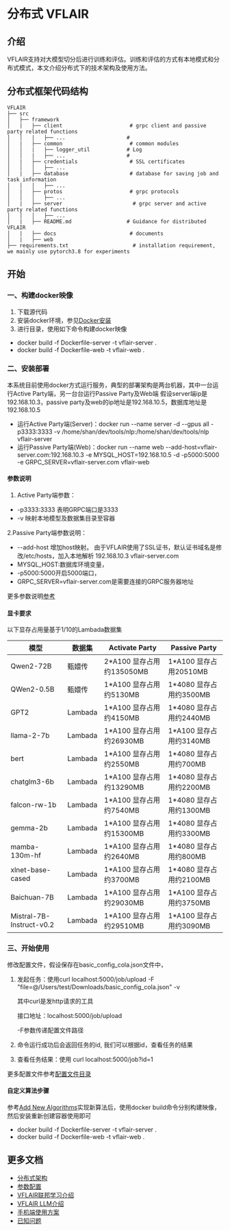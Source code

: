 # 分布式 VFLAIR

## 介绍

VFLAIR支持对大模型切分后进行训练和评估。训练和评估的方式有本地模式和分布式模式，本文介绍分布式下的技术架构及使用方法。

## 分布式框架代码结构

```
VFLAIR
├── src
│   ├── framework           
│   |   ├── client                      # grpc client and passive party related functions
│   │   |   ├── ...                    # 
│   |   ├── common                      # common modules
│   │   |   ├── logger_util            # Log
│   │   |   ├── ...                    #    
│   |   ├── credentials                 # SSL certificates
│   │   │   ├── ...   
│   |   ├── database                    # database for saving job and task information
│   │   │   ├── ...   
│   |   ├── protos                      # grpc protocols
│   │   │   ├── ...   
│   |   ├── server                       # grpc server and active party related functions 
│   │   │   ├── ...   
│   |   ├── README.md                  # Guidance for distributed VFLAIR 
│   |   ├── docs                        # documents
│   |   ├── web
├── requirements.txt                     # installation requirement, we mainly use pytorch3.8 for experiments
```

## 开始

### 一、构建docker映像
1. 下载源代码
2. 安装docker环境，参见[Docker安装](https://docs.docker.com/engine/install/)
3. 进行目录，使用如下命令构建docker映像
- docker build -f Dockerfile-server -t vflair-server .
- docker build -f Dockerfile-web -t vflair-web .

### 二、安装部署

本系统目前使用docker方式运行服务，典型的部署架构是两台机器，其中一台运行Active Party端，另一台台运行Passive Party及Web端
假设server端ip是192.168.10.3，passive party及web的ip地址是192.168.10.5，数据库地址是192.168.10.5

- 运行Active Party端(Server)：docker run --name server -d --gpus all -p3333:3333 -v
  /home/shan/dev/tools/nlp:/home/shan/dev/tools/nlp vflair-server
- 运行Passive Party端(Web)：docker run --name web --add-host=vflair-server.com:192.168.10.3 -e MYSQL_HOST=192.168.10.5 -d -p5000:5000 -e
  GRPC_SERVER=vflair-server.com vflair-web

#### 参数说明
1. Active Party端参数：
- -p3333:3333 表明GRPC端口是3333 
- -v 映射本地模型及数据集目录至容器

2.Passive Party端参数说明：
- --add-host 增加host映射。 由于VFLAIR使用了SSL证书，默认证书域名是修改/etc/hosts，加入本地解析 192.168.10.3 vflair-server.com 
- MYSQL_HOST:数据库环境变量， 
- -p5000:5000开启5000端口， 
- GRPC_SERVER=vflair-server.com是需要连接的GRPC服务器地址 

更多参数说明[参考](./docs/README_parameters.md)

#### 显卡要求
以下显存占用量基于1/10的Lambada数据集

| 模型                       | 数据集     | Activate Party       | Passive Party         |
|--------------------------|---------|----------------------|-----------------------|
| Qwen2-72B                | 甄嬛传     | 2*A100 显存占用约135050MB | 1*A100 显存占用20510MB    |
| QWen2-0.5B               | 甄嬛传     | 1*A100 显存占用约5130MB   | 1*4080    显存占用约3500MB |
| GPT2                     | Lambada | 1*A100 显存占用约4150MB   | 1*4080 显存占用约2440MB    |
| llama-2-7b               | Lambada | 1*A100 显存占用约26930MB  | 1*A100  显存占用约3140MB   |
| bert                     | Lambada | 1*A100 显存占用约2550MB   | 1*4080 显存占用约700MB     |
| chatglm3-6b              | Lambada | 1*A100 显存占用约13290MB  | 1*4080 显存占用约2200MB    |
| falcon-rw-1b             | Lambada | 1*A100 显存占用约7540MB   | 1*4080 显存占用约1300MB    |
| gemma-2b                 | Lambada | 1*A100 显存占用约15300MB  | 1*4080 显存占用约3300MB    |
| mamba-130m-hf            | Lambada | 1*A100 显存占用约2640MB   | 1*4080 显存占用约800MB     |
| xlnet-base-cased         | Lambada | 1*A100 显存占用约3700MB   | 1*4080 显存占用约2100MB    |
| Baichuan-7B              | Lambada | 1*A100 显存占用约29030MB  | 1*A100 显存占用约3750MB    |
| Mistral-7B-Instruct-v0.2 | Lambada | 1*A100 显存占用约29510MB  | 1*A100 显存占用约3090MB    |


### 三、开始使用

修改配置文件，假设保存在basic_config_cola.json文件中，

1. 发起任务：使用curl localhost:5000/job/upload -F "file=@/Users/test/Downloads/basic_config_cola.json" -v

   其中curl是发http请求的工具

   接口地址：localhost:5000/job/upload

   -F参数传递配置文件路径

2. 命令运行成功后会返回任务的id, 我们可以根据id，查看任务的结果
3. 查看任务结果：使用 curl localhost:5000/job?id=1

更多配置文件参考[配置文件目录](../configs/test_configs)

#### 自定义算法步骤
参考[Add New Algorithms](../../usage_guidance/Add_New_Algorithm.md)实现新算法后，使用docker build命令分别构建映像，然后安装重新创建容器使用即可

- docker build -f Dockerfile-server -t vflair-server .
- docker build -f Dockerfile-web -t vflair-web .

## 更多文档

- [分布式架构](docs/README_architecture.md)
- [参数配置](../configs/README.md)
- [VFLAIR联邦学习介绍](../../README.md)
- [VFLAIR LLM介绍](../configs/README_LLM.md)
- [手机端使用方案](./docs/README_mobile.md)
- [已知问题](./docs/README_issues.md)